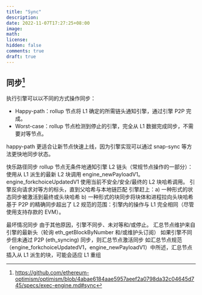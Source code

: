 ```yaml
---
title: "Sync"
description:
date: 2022-11-07T17:27:25+08:00
image:
math:
license:
hidden: false
comments: true
draft: true
---
```



## 同步[^1]

执行引擎可以以不同的方式操作同步：

+ Happy-path：rollup 节点将 L1 确定的所需链头通知引擎，通过引擎 P2P 完成。
+ Worst-case：rollup 节点检测到停止的引擎，完全从 L1 数据完成同步，不需要对等节点。

happy-path 更适合让新节点快速上线，因为引擎实现可以通过 snap-sync 等方法更快地同步状态。

快乐路径同步
rollup 节点无条件地通知引擎 L2 链头（常规节点操作的一部分）：
使用从 L1 派生的最新 L2 块调用 engine_newPayloadV1。
engine_forkchoiceUpdatedV1 使用当前不安全/安全/最终的 L2 块哈希调用。
引擎反向请求对等方的标头，直到父哈希与本地链匹配
引擎赶上：a) 一种形式的状态同步被激活到最终或头块哈希 b) 一种形式的块同步将块体和进程拉向头块哈希
基于 P2P 的精确同步超出了 L2 规范的范围：引擎内的操作与 L1 完全相同（尽管使用支持存款的 EVM）。

最坏情况同步
由于其他原因，引擎不同步、未对等和/或停止。
汇总节点维护来自引擎的最新头（轮询 eth_getBlockByNumber 和/或维护头订阅）
如果引擎不同步但未通过 P2P (eth_syncing) 同步，则汇总节点激活同步
如汇总节点规范（engine_forkchoiceUpdatedV1，engine_newPayloadV1）中所述，汇总节点插入从 L1 派生的块，可能会适应 L1 重组

[^1]: https://github.com/ethereum-optimism/optimism/blob/4abae6184aae5957aeef2a0798da32c04645d745/specs/exec-engine.md#sync